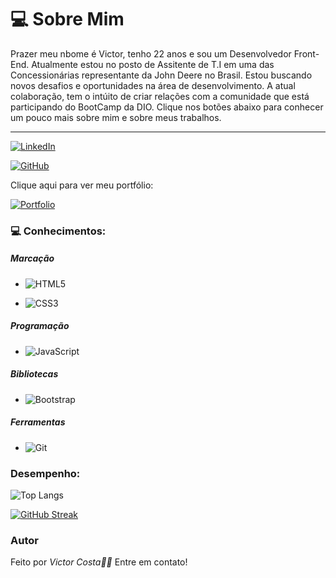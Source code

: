 # 💻 Sobre Mim

Prazer meu nbome é Victor, tenho 22 anos e sou um Desenvolvedor Front-End. Atualmente estou no posto de Assitente de T.I em uma das Concessionárias representante da John Deere no Brasil.
Estou buscando novos desafios e oportunidades na área de desenvolvimento.
A atual colaboração, tem o intúito de criar relações com a comunidade que está participando do
BootCamp da DIO.
Clique nos botões abaixo para conhecer um pouco mais sobre mim e sobre meus trabalhos.

---


[![LinkedIn](https://img.shields.io/badge/LinkedIn-0077B5?style=for-the-badge&logo=linkedin&logoColor=white)](https://www.https://www.linkedin.com/in/victor-costa-e-silva/)

[![GitHub](https://img.shields.io/badge/GitHub-100000?style=for-the-badge&logo=github&logoColor=white)](https://github.com/VictorCeSilva)


Clique aqui para ver meu portfólio:

[![Portfolio](https://img.shields.io/badge/Portfolio-FF5722?style=for-the-badge&logo=todoist&logoColor=white)](https://victorcesilva.github.io/Portfolio/)

### 💻 Conhecimentos:

##### Marcação
- ![HTML5](https://img.shields.io/badge/HTML5-E34F26?style=for-the-badge&logo=html5&logoColor=white)

- ![CSS3](https://img.shields.io/badge/CSS3-1572B6?style=for-the-badge&logo=css3&logoColor=white)

##### Programação

- ![JavaScript](https://img.shields.io/badge/JavaScript-F7DF1E?style=for-the-badge&logo=javascript&logoColor=black)

##### Bibliotecas

- ![Bootstrap](https://img.shields.io/badge/-boostrap-0D1117?style=for-the-badge&logo=bootstrap&labelColor=0D1117)

##### Ferramentas

- ![Git](https://img.shields.io/badge/GIT-E44C30?style=for-the-badge&logo=git&logoColor=white)

 ### Desempenho:

![Top Langs](https://github-readme-stats-git-masterrstaa-rickstaa.vercel.app/api/top-langs/?username=VictorCeSilva&&theme=tokyonight&border_color=30A3DC&title_color=E94D5F&text_color=fff)

[![GitHub Streak](https://streak-stats.demolab.com?user=VictorCeSilva&theme=tokyonight&hide_border=true&locale=pt_BR&date_format=n%2Fj%5B%2FY%5D&mode=weekly)](https://git.io/streak-stats)

### Autor



Feito por *Victor Costa👋🏽* Entre em contato! 

